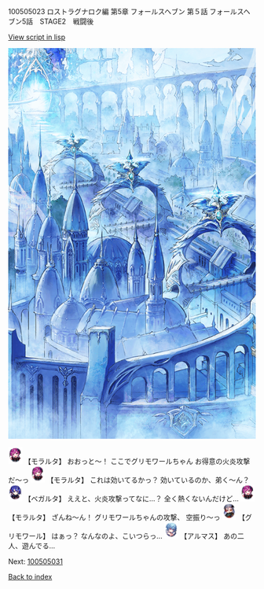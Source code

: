 100505023 ロストラグナロク編 第5章 フォールスヘブン 第５話 フォールスヘブン5話　STAGE2　戦闘後

[View script in lisp](../scripts/100505023.txt)

![400_angel_town_daytime.png](../images/backgrounds/400_angel_town_daytime.png)

<img src="../images/units/3104011.png" alt="3104011.png" height="34"/>
【モラルタ】
おおっと～！
ここでグリモワールちゃん
お得意の火炎攻撃だ～っ

<img src="../images/units/3104011.png" alt="3104011.png" height="34"/>
【モラルタ】
これは効いてるかっ？
効いているのか、弟く～ん？

<img src="../images/units/3104111.png" alt="3104111.png" height="34"/>
【ベガルタ】
ええと、火炎攻撃ってなに…？
全く熱くないんだけど…

<img src="../images/units/3104011.png" alt="3104011.png" height="34"/>
【モラルタ】
ざんね～ん！
グリモワールちゃんの攻撃、
空振り～っ

<img src="../images/units/3501711.png" alt="3501711.png" height="34"/>
【グリモワール】
はぁっ？
なんなのよ、こいつらっ…

<img src="../images/units/3103811.png" alt="3103811.png" height="34"/>
【アルマス】
あの二人、遊んでる…


Next: [100505031](100505031.md)

[Back to index](index.md)
